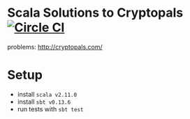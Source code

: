 # Scala Solutions to Cryptopals [![Circle CI](https://circleci.com/gh/matthandlersux/cryptopals/tree/master.png?style=shield)](https://circleci.com/gh/matthandlersux/cryptopals/tree/master)

problems: http://cryptopals.com/

# Setup

- install `scala v2.11.0`
- install `sbt v0.13.6`
- run tests with `sbt test`